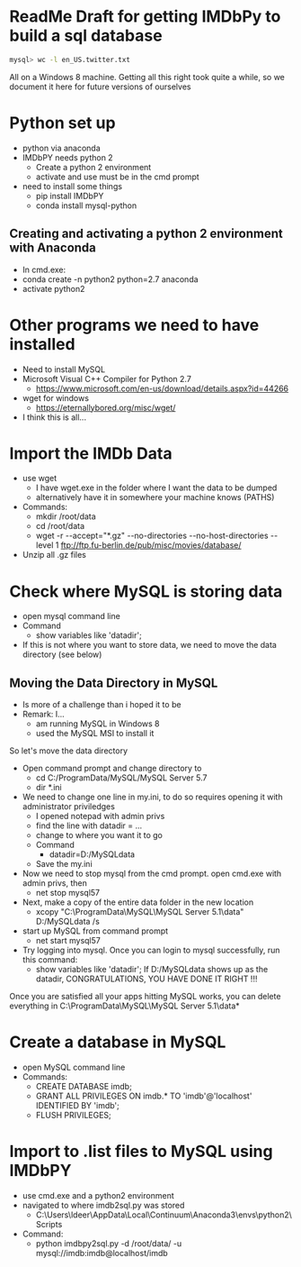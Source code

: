# ReadMe Draft for getting IMDbPy to build a sql database

```bash
mysql> wc -l en_US.twitter.txt 
```


All on a Windows 8 machine. Getting all this right took quite a while, so we document it here for future versions of ourselves

# Python set up

* python via anaconda
* IMDbPY needs python 2
    - Create a python 2 environment
    - activate and use must be in the cmd prompt
* need to install some things
    - pip install IMDbPY
    - conda install mysql-python

## Creating and activating  a python 2 environment with Anaconda 

* In cmd.exe:
* conda create -n python2 python=2.7 anaconda
* activate python2

# Other programs we need to have installed
* Need to install MySQL
* Microsoft Visual C++ Compiler for Python 2.7
    - https://www.microsoft.com/en-us/download/details.aspx?id=44266
* wget for windows
    - https://eternallybored.org/misc/wget/
* I think this is all...

# Import the IMDb Data

* use wget
    - I have wget.exe in the folder where I want the data to be dumped
    - alternatively have it in somewhere your machine knows (PATHS)
* Commands:
    - mkdir /root/data
    - cd /root/data
    - wget -r --accept="*.gz" --no-directories --no-host-directories --level 1 ftp://ftp.fu-berlin.de/pub/misc/movies/database/
* Unzip all .gz files


# Check where MySQL is storing data

* open mysql command line
* Command
    - show variables like 'datadir';
* If this is not where you want to store data, we need to move the data directory (see below)

## Moving the Data Directory in MySQL

* Is more of a challenge than i hoped it to be
* Remark: I...
    - am running MySQL in Windows 8
    - used the MySQL MSI to install it

So let's move the data directory

* Open command prompt and change directory to
    - cd C:/ProgramData/MySQL/MySQL Server 5.7
    - dir *.ini
* We need to change one line in my.ini, to do so requires opening it with administrator priviledges
    - I opened notepad with admin privs
    - find the line with datadir = ...
    - change to where you want it to go
    - Command
        + datadir=D:/MySQLdata
    - Save the my.ini
* Now we need to stop mysql from the cmd prompt. open cmd.exe with admin privs, then
    - net stop mysql57
* Next, make a copy of the entire data folder in the new location
    - xcopy "C:\ProgramData\MySQL\MySQL Server 5.1\data" D:/MySQLdata /s
* start up MySQL from command prompt
    - net start mysql57
* Try logging into mysql. Once you can login to mysql successfully, run this command:
    - show variables like 'datadir';
If D:/MySQLdata shows up as the datadir, CONGRATULATIONS, YOU HAVE DONE IT RIGHT !!!

Once you are satisfied all your apps hitting MySQL works, you can delete everything in C:\ProgramData\MySQL\MySQL Server 5.1\data\*

# Create a database in MySQL
* open MySQL command line
* Commands:
    - CREATE DATABASE imdb;
    - GRANT ALL PRIVILEGES ON imdb.* TO 'imdb'@'localhost' IDENTIFIED BY 'imdb';
    - FLUSH PRIVILEGES;


# Import to .list files to MySQL using IMDbPY

* use cmd.exe and a python2 environment
* navigated to where imdb2sql.py was stored 
    - C:\Users\ldeer\AppData\Local\Continuum\Anaconda3\envs\python2\Scripts
* Command:
    - python imdbpy2sql.py -d /root/data/ -u mysql://imdb:imdb@localhost/imdb

